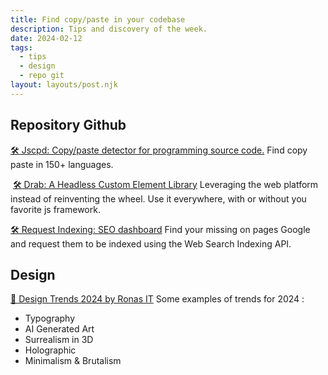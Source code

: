 ```yaml
---
title: Find copy/paste in your codebase
description: Tips and discovery of the week.
date: 2024-02-12
tags:
  - tips
  - design
  - repo git
layout: layouts/post.njk
---
```


## Repository Github

[🛠️ Jscpd: Copy/paste detector for programming source code.](https://github.com/kucherenko/jscpd)
Find copy paste in 150+ languages.

 [🛠️ Drab: A Headless Custom Element Library](https://github.com/rossrobino/drab)
Leveraging the web platform instead of reinventing the wheel. Use it everywhere, with or without you favorite js framework.

[🛠️ Request Indexing: SEO dashboard](https://github.com/harlan-zw/request-indexing)
Find your missing on pages Google and request them to be indexed using the Web Search Indexing API.

## Design

[🎨 Design Trends 2024 by Ronas IT](https://designtrends.click/)
Some examples of trends for 2024 :
- Typography
- AI Generated Art
- Surrealism in 3D
- Holographic
- Minimalism & Brutalism
